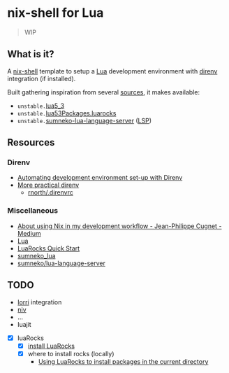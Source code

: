 # nix-shell for Lua

> WIP

## What is it?

A [nix-shell](https://nixos.org/manual/nix/stable/#description-13) template to setup a [Lua](http://www.lua.org/) development environment with [direnv](https://github.com/direnv/direnv) integration (if installed).

Built gathering inspiration from several [sources](#resources), it makes available:

- `unstable.`[lua5_3](https://www.lua.org/)
- `unstable.`[lua53Packages.luarocks](https://luarocks.org/)
- `unstable.`[sumneko-lua-language-server](https://github.com/sumneko/lua-language-server) ([LSP](https://microsoft.github.io/language-server-protocol/))

## Resources

### Direnv

- [Automating development environment set-up with Direnv](http://www.futurile.net/2016/02/03/automating-environment-setup-with-direnv/)
- [More prac­ti­cal direnv](https://rnorth.org/more-practical-direnv/)
  - [rnorth/.direnvrc](https://gist.github.com/rnorth/0fd5048da85957da39c17bd49c4ca922)

### Miscellaneous

- [About using Nix in my development workflow - Jean-Philippe Cugnet - Medium](https://medium.com/@ejpcmac/about-using-nix-in-my-development-workflow-12422a1f2f4c)
- [Lua](http://www.lua.org/)
- [LuaRocks Quick Start](https://luarocks.org/#quick-start)
- [sumneko_lua](https://github.com/neovim/nvim-lspconfig/blob/master/CONFIG.md#sumneko_lua)
- [sumneko/lua-language-server](https://github.com/sumneko/lua-language-server)

## TODO

- [lorri](https://github.com/nix-community/lorri) integration
- [niv](https://github.com/joefiorini/niv)
- ...
- luajit
- [x] luaRocks
  - [x] [install LuaRocks](https://search.nixos.org/packages?channel=21.05&show=luajitPackages.luarocks&from=0&size=50&sort=relevance&query=luarocks)
  - [x] where to install rocks (locally)
    - [Using LuaRocks to install packages in the current directory](https://leafo.net/guides/customizing-the-luarocks-tree.html)
